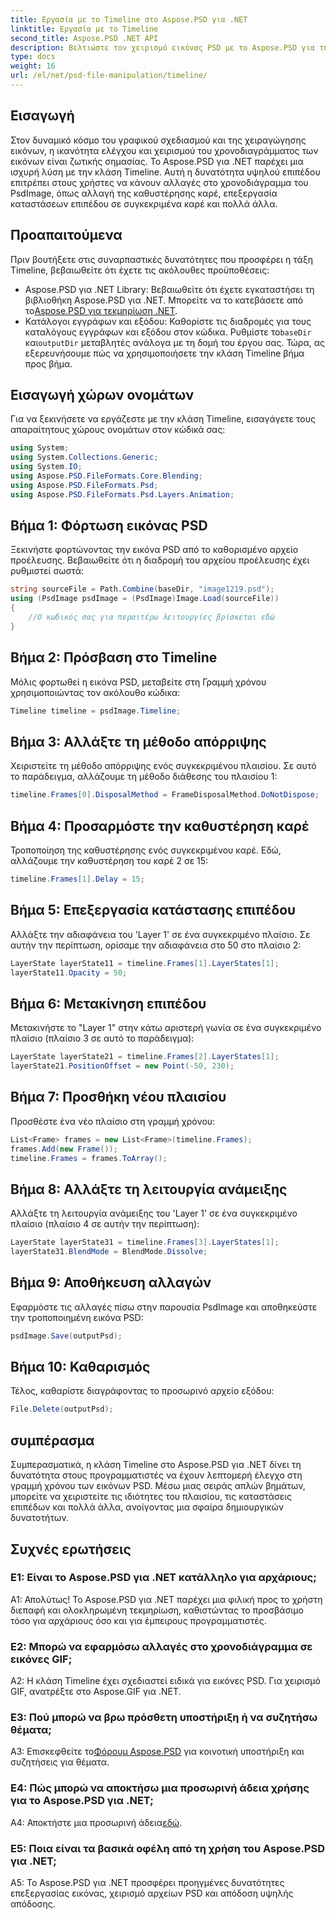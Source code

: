 ```yaml
---
title: Εργασία με το Timeline στο Aspose.PSD για .NET
linktitle: Εργασία με το Timeline
second_title: Aspose.PSD .NET API
description: Βελτιώστε τον χειρισμό εικόνας PSD με το Aspose.PSD για την κλάση Timeline .NET. Ελέγξτε τις ιδιότητες του πλαισίου, τις καταστάσεις επιπέδων και απελευθερώστε δημιουργικές δυνατότητες χωρίς κόπο.
type: docs
weight: 16
url: /el/net/psd-file-manipulation/timeline/
---
```

## Εισαγωγή
Στον δυναμικό κόσμο του γραφικού σχεδιασμού και της χειραγώγησης εικόνων, η ικανότητα ελέγχου και χειρισμού του χρονοδιαγράμματος των εικόνων είναι ζωτικής σημασίας. Το Aspose.PSD για .NET παρέχει μια ισχυρή λύση με την κλάση Timeline. Αυτή η δυνατότητα υψηλού επιπέδου επιτρέπει στους χρήστες να κάνουν αλλαγές στο χρονοδιάγραμμα του PsdImage, όπως αλλαγή της καθυστέρησης καρέ, επεξεργασία καταστάσεων επιπέδου σε συγκεκριμένα καρέ και πολλά άλλα.
## Προαπαιτούμενα
Πριν βουτήξετε στις συναρπαστικές δυνατότητες που προσφέρει η τάξη Timeline, βεβαιωθείτε ότι έχετε τις ακόλουθες προϋποθέσεις:
-  Aspose.PSD για .NET Library: Βεβαιωθείτε ότι έχετε εγκαταστήσει τη βιβλιοθήκη Aspose.PSD για .NET. Μπορείτε να το κατεβάσετε από το[Aspose.PSD για τεκμηρίωση .NET](https://reference.aspose.com/psd/net/).
-  Κατάλογοι εγγράφων και εξόδου: Καθορίστε τις διαδρομές για τους καταλόγους εγγράφων και εξόδου στον κώδικα. Ρυθμίστε το`baseDir` και`outputDir` μεταβλητές ανάλογα με τη δομή του έργου σας.
Τώρα, ας εξερευνήσουμε πώς να χρησιμοποιήσετε την κλάση Timeline βήμα προς βήμα.
## Εισαγωγή χώρων ονομάτων
Για να ξεκινήσετε να εργάζεστε με την κλάση Timeline, εισαγάγετε τους απαραίτητους χώρους ονομάτων στον κώδικά σας:
```csharp
using System;
using System.Collections.Generic;
using System.IO;
using Aspose.PSD.FileFormats.Core.Blending;
using Aspose.PSD.FileFormats.Psd;
using Aspose.PSD.FileFormats.Psd.Layers.Animation;
```
## Βήμα 1: Φόρτωση εικόνας PSD
Ξεκινήστε φορτώνοντας την εικόνα PSD από το καθορισμένο αρχείο προέλευσης. Βεβαιωθείτε ότι η διαδρομή του αρχείου προέλευσης έχει ρυθμιστεί σωστά:
```csharp
string sourceFile = Path.Combine(baseDir, "image1219.psd");
using (PsdImage psdImage = (PsdImage)Image.Load(sourceFile))
{
    //Ο κωδικός σας για περαιτέρω λειτουργίες βρίσκεται εδώ
}
```
## Βήμα 2: Πρόσβαση στο Timeline
Μόλις φορτωθεί η εικόνα PSD, μεταβείτε στη Γραμμή χρόνου χρησιμοποιώντας τον ακόλουθο κώδικα:
```csharp
Timeline timeline = psdImage.Timeline;
```
## Βήμα 3: Αλλάξτε τη μέθοδο απόρριψης
Χειριστείτε τη μέθοδο απόρριψης ενός συγκεκριμένου πλαισίου. Σε αυτό το παράδειγμα, αλλάζουμε τη μέθοδο διάθεσης του πλαισίου 1:
```csharp
timeline.Frames[0].DisposalMethod = FrameDisposalMethod.DoNotDispose;
```
## Βήμα 4: Προσαρμόστε την καθυστέρηση καρέ
Τροποποίηση της καθυστέρησης ενός συγκεκριμένου καρέ. Εδώ, αλλάζουμε την καθυστέρηση του καρέ 2 σε 15:
```csharp
timeline.Frames[1].Delay = 15;
```
## Βήμα 5: Επεξεργασία κατάστασης επιπέδου
Αλλάξτε την αδιαφάνεια του 'Layer 1' σε ένα συγκεκριμένο πλαίσιο. Σε αυτήν την περίπτωση, ορίσαμε την αδιαφάνεια στο 50 στο πλαίσιο 2:
```csharp
LayerState layerState11 = timeline.Frames[1].LayerStates[1];
layerState11.Opacity = 50;
```
## Βήμα 6: Μετακίνηση επιπέδου
Μετακινήστε το "Layer 1" στην κάτω αριστερή γωνία σε ένα συγκεκριμένο πλαίσιο (πλαίσιο 3 σε αυτό το παράδειγμα):
```csharp
LayerState layerState21 = timeline.Frames[2].LayerStates[1];
layerState21.PositionOffset = new Point(-50, 230);
```
## Βήμα 7: Προσθήκη νέου πλαισίου
Προσθέστε ένα νέο πλαίσιο στη γραμμή χρόνου:
```csharp
List<Frame> frames = new List<Frame>(timeline.Frames);
frames.Add(new Frame());
timeline.Frames = frames.ToArray();
```
## Βήμα 8: Αλλάξτε τη λειτουργία ανάμειξης
Αλλάξτε τη λειτουργία ανάμειξης του 'Layer 1' σε ένα συγκεκριμένο πλαίσιο (πλαίσιο 4 σε αυτήν την περίπτωση):
```csharp
LayerState layerState31 = timeline.Frames[3].LayerStates[1];
layerState31.BlendMode = BlendMode.Dissolve;
```
## Βήμα 9: Αποθήκευση αλλαγών
Εφαρμόστε τις αλλαγές πίσω στην παρουσία PsdImage και αποθηκεύστε την τροποποιημένη εικόνα PSD:
```csharp
psdImage.Save(outputPsd);
```
## Βήμα 10: Καθαρισμός
Τέλος, καθαρίστε διαγράφοντας το προσωρινό αρχείο εξόδου:
```csharp
File.Delete(outputPsd);
```
## συμπέρασμα

Συμπερασματικά, η κλάση Timeline στο Aspose.PSD για .NET δίνει τη δυνατότητα στους προγραμματιστές να έχουν λεπτομερή έλεγχο στη γραμμή χρόνου των εικόνων PSD. Μέσω μιας σειράς απλών βημάτων, μπορείτε να χειριστείτε τις ιδιότητες του πλαισίου, τις καταστάσεις επιπέδων και πολλά άλλα, ανοίγοντας μια σφαίρα δημιουργικών δυνατοτήτων.

## Συχνές ερωτήσεις

### Ε1: Είναι το Aspose.PSD για .NET κατάλληλο για αρχάριους;

Α1: Απολύτως! Το Aspose.PSD για .NET παρέχει μια φιλική προς το χρήστη διεπαφή και ολοκληρωμένη τεκμηρίωση, καθιστώντας το προσβάσιμο τόσο για αρχάριους όσο και για έμπειρους προγραμματιστές.

### Ε2: Μπορώ να εφαρμόσω αλλαγές στο χρονοδιάγραμμα σε εικόνες GIF;

A2: Η κλάση Timeline έχει σχεδιαστεί ειδικά για εικόνες PSD. Για χειρισμό GIF, ανατρέξτε στο Aspose.GIF για .NET.

### Ε3: Πού μπορώ να βρω πρόσθετη υποστήριξη ή να συζητήσω θέματα;

 A3: Επισκεφθείτε το[Φόρουμ Aspose.PSD](https://forum.aspose.com/c/psd/34) για κοινοτική υποστήριξη και συζητήσεις για θέματα.

### Ε4: Πώς μπορώ να αποκτήσω μια προσωρινή άδεια χρήσης για το Aspose.PSD για .NET;

 A4: Αποκτήστε μια προσωρινή άδεια[εδώ](https://purchase.aspose.com/temporary-license/).

### Ε5: Ποια είναι τα βασικά οφέλη από τη χρήση του Aspose.PSD για .NET;

A5: Το Aspose.PSD για .NET προσφέρει προηγμένες δυνατότητες επεξεργασίας εικόνας, χειρισμό αρχείων PSD και απόδοση υψηλής απόδοσης.